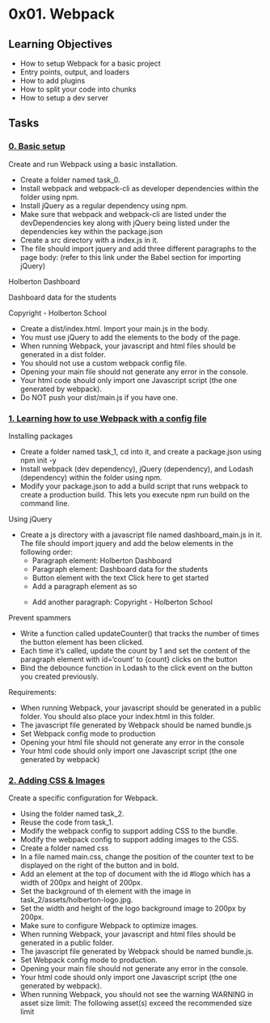 # 0x01. Webpack

## Learning Objectives
   - How to setup Webpack for a basic project
   - Entry points, output, and loaders
   - How to add plugins
   - How to split your code into chunks
   - How to setup a dev server

## Tasks
### [0. Basic setup](./task_0)
Create and run Webpack using a basic installation.

   - Create a folder named task_0.
   - Install webpack and webpack-cli as developer dependencies within the folder using npm.
   - Install jQuery as a regular dependency using npm.
   - Make sure that webpack and webpack-cli are listed under the devDependencies key along with jQuery being listed under the dependencies key within the package.json
   - Create a src directory with a index.js in it.
   - The file should import jquery and add three different paragraphs to the page body: (refer to this link under the Babel section for importing jQuery)

Holberton Dashboard

Dashboard data for the students

Copyright - Holberton School

  - Create a dist/index.html. Import your main.js in the body.
  - You must use jQuery to add the elements to the body of the page.
  - When running Webpack, your javascript and html files should be generated in a dist folder.
  - You should not use a custom webpack config file.
  - Opening your main file should not generate any error in the console.
  - Your html code should only import one Javascript script (the one generated by webpack).
  - Do NOT push your dist/main.js if you have one.

### [1. Learning how to use Webpack with a config file ](./taks_1)
Installing packages

  -  Create a folder named task_1, cd into it, and create a package.json using npm init -y
  -  Install webpack (dev dependency), jQuery (dependency), and Lodash (dependency) within the folder using npm.
  -  Modify your package.json to add a build script that runs webpack to create a production build. This lets you execute npm run build on the command line.

Using jQuery

  - Create a js directory with a javascript file named dashboard_main.js in it. The file should import jquery and add the below elements in the following order:
       - Paragraph element: Holberton Dashboard
       - Paragraph element: Dashboard data for the students
       - Button element with the text Click here to get started
       - Add a paragraph element as so <p id='count'></p>
       - Add another paragraph: Copyright - Holberton School

Prevent spammers

   - Write a function called updateCounter() that tracks the number of times the button element has been clicked.
   - Each time it’s called, update the count by 1 and set the content of the paragraph element with id=‘count’ to {count} clicks on the button
   - Bind the debounce function in Lodash to the click event on the button you created previously.

Requirements:

   - When running Webpack, your javascript should be generated in a public folder. You should also place your index.html in this folder.
   - The javascript file generated by Webpack should be named bundle.js
   - Set Webpack config mode to production
   - Opening your html file should not generate any error in the console
   - Your html code should only import one Javascript script (the one generated by webpack)

### [2. Adding CSS & Images ](./task_2)
Create a specific configuration for Webpack.

  -  Using the folder named task_2.
  -  Reuse the code from task_1.
  -  Modify the webpack config to support adding CSS to the bundle.
  -  Modify the webpack config to support adding images to the CSS.
  -  Create a folder named css
  -  In a file named main.css, change the position of the counter text to be displayed on the right of the button and in bold.
  -  Add an element at the top of document with the id #logo which has a width of 200px and height of 200px.
  -  Set the background of th element with the image in task_2/assets/holberton-logo.jpg.
  -  Set the width and height of the logo background image to 200px by 200px.
  -  Make sure to configure Webpack to optimize images.
  -  When running Webpack, your javascript and html files should be generated in a public folder.
  -  The javascript file generated by Webpack should be named bundle.js.
  -  Set Webpack config mode to production.
  -  Opening your main file should not generate any error in the console.
  -  Your html code should only import one Javascript script (the one generated by webpack).
  -  When running Webpack, you should not see the warning WARNING in asset size limit: The following asset(s) exceed the recommended size limit
